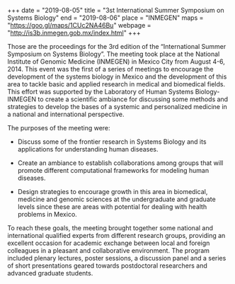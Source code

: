 +++
date = "2019-08-05"
title = "3st International Summer Symposium on Systems Biology"
end = "2019-08-06"
place = "INMEGEN"
maps = "https://goo.gl/maps/1CUc2NA46Bu"
webpage = "http://is3b.inmegen.gob.mx/index.html"
+++

Those are the proceedings for the 3rd edition of the “International Summer Symposium on Systems
Biology”. The meeting took place at the National Institute of Genomic Medicine (INMEGEN) in Mexico City from August 4-6, 2014. This event was the first of a series of meetings to encourage the development of the systems biology in Mexico and the development of this area to tackle basic and applied research in medical and biomedical fields. 
This effort was supported by the Laboratory of Human Systems Biology-INMEGEN to create a scientific ambiance for discussing some methods and strategies to develop the
bases of a systemic and personalized medicine in a national and international perspective.

The purposes of the meeting were:

- Discuss some of the frontier research in Systems Biology and its applications for understanding
human diseases.

- Create an ambiance to establish collaborations among groups that will promote different
computational frameworks for modeling human diseases.

- Design strategies to encourage growth in this area in biomedical, medicine and genomic sciences at
the undergraduate and graduate levels since these are areas with potential for dealing with health
problems in Mexico.

To reach these goals, the meeting brought together some national and international qualified experts
from different research groups, providing an excellent occasion for academic exchange between local
and foreign colleagues in a pleasant and collaborative environment. The program included plenary
lectures, poster sessions, a discussion panel and a series of short presentations geared towards
postdoctoral researchers and advanced graduate students.
